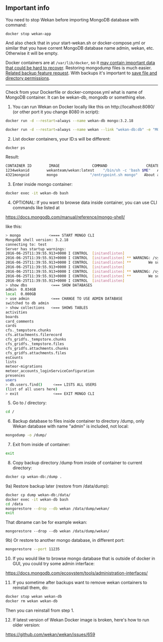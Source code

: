 ## Important info

You need to stop Wekan before importing MongoDB database with command:

`docker stop wekan-app`

And also check that in your start-wekan.sh or docker-compose.yml or similar that
you have corrent MongoDB database name admin, wekan, etc.
Otherwise it will be empty.

Docker containers are at `/var/lib/docker`, so it [may contain important data that could be hard to recover](https://github.com/wekan/wekan-mongodb/issues/8). Restoring mongodump files is much easier. [Related backup feature request](https://github.com/wekan/wekan/issues/1534). With backups it's important to [save file and directory permissions](https://askubuntu.com/questions/225865/copy-files-without-losing-file-folder-permissions).

***


Check from your Dockerfile or docker-compose.yml what is name of MongoDB container.
It can be wekan-db, mongodb or something else.

1) You can run Wekan on Docker locally like this on http://localhost:8080/
(or other port it you change 8080 in script):
```bash
docker run -d --restart=always --name wekan-db mongo:3.2.18

docker run -d --restart=always --name wekan --link "wekan-db:db" -e "MONGO_URL=mongodb://db" -e "ROOT_URL=http://localhost:8080" -p 8080:80 wekanteam/wekan:latest
```

2) List docker containers, your ID:s will be different:
```bash
docker ps
```
Result:
```bash
CONTAINER ID        IMAGE               COMMAND                  CREATED             STATUS              PORTS                  NAMES
1234wekanid        wekanteam/wekan:latest    "/bin/sh -c 'bash $ME"   About an hour ago   Up 46 minutes       0.0.0.0:8080->80/tcp   wekan
4321mongoid        mongo               "/entrypoint.sh mongo"   About an hour ago   Up 46 minutes       27017/tcp              wekan-db
```

3) Enter inside mongo container:
```bash
docker exec -it wekan-db bash
```

4) OPTIONAL: If you want to browse data inside container, you can use CLI commands like listed at

https://docs.mongodb.com/manual/reference/mongo-shell/

like this:

```bash
> mongo             <==== START MONGO CLI
MongoDB shell version: 3.2.18
connecting to: test
Server has startup warnings: 
2016-06-25T11:39:55.913+0000 I CONTROL  [initandlisten] 
2016-06-25T11:39:55.913+0000 I CONTROL  [initandlisten] ** WARNING: /sys/kernel/mm/transparent_hugepage/enabled is 'always'.
2016-06-25T11:39:55.913+0000 I CONTROL  [initandlisten] **        We suggest setting it to 'never'
2016-06-25T11:39:55.913+0000 I CONTROL  [initandlisten] 
2016-06-25T11:39:55.913+0000 I CONTROL  [initandlisten] ** WARNING: /sys/kernel/mm/transparent_hugepage/defrag is 'always'.
2016-06-25T11:39:55.913+0000 I CONTROL  [initandlisten] **        We suggest setting it to 'never'
2016-06-25T11:39:55.913+0000 I CONTROL  [initandlisten] 
> show dbs           <=== SHOW DATABASES
admin  0.034GB
local  0.000GB
> use admin          <=== CHANGE TO USE ADMIN DATABASE
switched to db admin
> show collections   <=== SHOWS TABLES
activities
boards
card_comments
cards
cfs._tempstore.chunks
cfs.attachments.filerecord
cfs_gridfs._tempstore.chunks
cfs_gridfs._tempstore.files
cfs_gridfs.attachments.chunks
cfs_gridfs.attachments.files
esCounts
lists
meteor-migrations
meteor_accounts_loginServiceConfiguration
presences
users
> db.users.find()     <=== LISTS ALL USERS
(list of all users here)
> exit                <=== EXIT MONGO CLI
```

5) Go to / directory:
```bash
cd /
```

6) Backup database to files inside container to directory /dump, only Wekan database with name "admin" is included, not local:
```bash
mongodump -o /dump/
```

7) Exit from inside of container:
```bash
exit
```

8) Copy backup directory /dump from inside of container to current directory:
```bash
docker cp wekan-db:/dump .
```

9a) Restore backup later (restore from /data/dump):
```bash
docker cp dump wekan-db:/data/
docker exec -it wekan-db bash
cd /data
mongorestore --drop --db wekan /data/dump/wekan/
exit
```

That dbname can be for example wekan:
```
mongorestore --drop --db wekan /data/dump/wekan/
```

9b) Or restore to another mongo database, in different port:
```bash
mongorestore --port 11235
```

10) If you would like to browse mongo database that is outside of docker in GUI, you could try some admin interface:

https://docs.mongodb.com/ecosystem/tools/administration-interfaces/

11) If you sometime after backups want to remove wekan containers to reinstall them, do:
```bash
docker stop wekan wekan-db
docker rm wekan wekan-db
```
Then you can reinstall from step 1.

12) If latest version of Wekan Docker image is broken, here's how to run older version:

https://github.com/wekan/wekan/issues/659